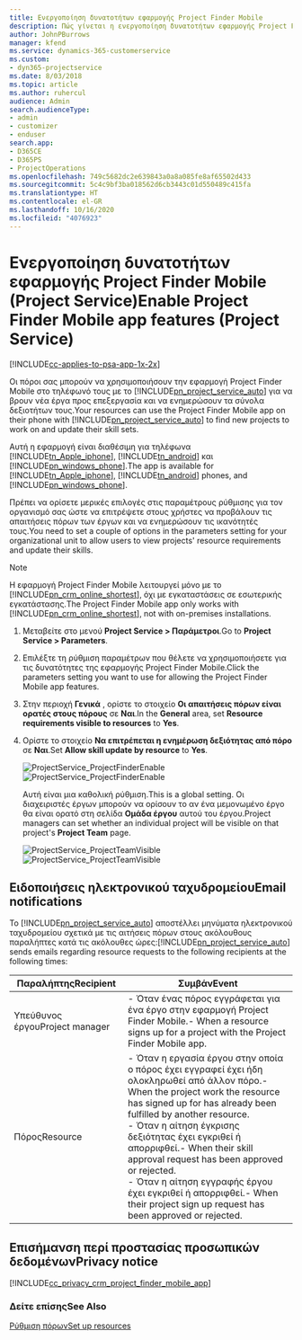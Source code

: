 ```yaml
---
title: Ενεργοποίηση δυνατοτήτων εφαρμογής Project Finder Mobile
description: Πώς γίνεται η ενεργοποίηση δυνατοτήτων εφαρμογής Project Finder Mobile για το Project Service
author: JohnPBurrows
manager: kfend
ms.service: dynamics-365-customerservice
ms.custom:
- dyn365-projectservice
ms.date: 8/03/2018
ms.topic: article
ms.author: ruhercul
audience: Admin
search.audienceType:
- admin
- customizer
- enduser
search.app:
- D365CE
- D365PS
- ProjectOperations
ms.openlocfilehash: 749c5682dc2e639843a0a8a085fe8af65502d433
ms.sourcegitcommit: 5c4c9bf3ba018562d6cb3443c01d550489c415fa
ms.translationtype: HT
ms.contentlocale: el-GR
ms.lasthandoff: 10/16/2020
ms.locfileid: "4076923"
---
```

# <a name="enable-project-finder-mobile-app-features-project-service"></a><span data-ttu-id="916e9-103">Ενεργοποίηση δυνατοτήτων εφαρμογής Project Finder Mobile (Project Service)</span><span class="sxs-lookup"><span data-stu-id="916e9-103">Enable Project Finder Mobile app features (Project Service)</span></span>

[!INCLUDE[cc-applies-to-psa-app-1x-2x](../includes/cc-applies-to-psa-app-1x-2x.md)]

<span data-ttu-id="916e9-104">Οι πόροι σας μπορούν να χρησιμοποιήσουν την εφαρμογή Project Finder Mobile στο τηλέφωνό τους με το [!INCLUDE[pn_project_service_auto](../includes/pn-project-service-auto.md)] για να βρουν νέα έργα προς επεξεργασία και να ενημερώσουν τα σύνολα δεξιοτήτων τους.</span><span class="sxs-lookup"><span data-stu-id="916e9-104">Your resources can use the Project Finder Mobile app on their phone with [!INCLUDE[pn_project_service_auto](../includes/pn-project-service-auto.md)] to find new projects to work on and update their skill sets.</span></span>  
  
 <span data-ttu-id="916e9-105">Αυτή η εφαρμογή είναι διαθέσιμη για τηλέφωνα [!INCLUDE[tn_Apple_iphone](../includes/tn-apple-iphone.md)], [!INCLUDE[tn_android](../includes/tn-android.md)] και [!INCLUDE[pn_windows_phone](../includes/pn-windows-phone.md)].</span><span class="sxs-lookup"><span data-stu-id="916e9-105">The app is available for [!INCLUDE[tn_Apple_iphone](../includes/tn-apple-iphone.md)], [!INCLUDE[tn_android](../includes/tn-android.md)] phones, and [!INCLUDE[pn_windows_phone](../includes/pn-windows-phone.md)].</span></span>  
  
 <span data-ttu-id="916e9-106">Πρέπει να ορίσετε μερικές επιλογές στις παραμέτρους ρύθμισης για τον οργανισμό σας ώστε να επιτρέψετε στους χρήστες να προβάλουν τις απαιτήσεις πόρων των έργων και να ενημερώσουν τις ικανότητές τους.</span><span class="sxs-lookup"><span data-stu-id="916e9-106">You need to set a couple of options in the parameters setting for your organizational unit to allow users to view projects' resource requirements and update their skills.</span></span>  
  
> [!NOTE]
>  <span data-ttu-id="916e9-107">Η εφαρμογή Project Finder Mobile λειτουργεί μόνο με το [!INCLUDE[pn_crm_online_shortest](../includes/pn-crm-online-shortest.md)], όχι με εγκαταστάσεις σε εσωτερικής εγκατάστασης.</span><span class="sxs-lookup"><span data-stu-id="916e9-107">The Project Finder Mobile app only works with [!INCLUDE[pn_crm_online_shortest](../includes/pn-crm-online-shortest.md)], not with on-premises installations.</span></span>  
  
1. <span data-ttu-id="916e9-108">Μεταβείτε στο μενού **Project Service > Παράμετροι**.</span><span class="sxs-lookup"><span data-stu-id="916e9-108">Go to **Project Service > Parameters**.</span></span>  
  
2. <span data-ttu-id="916e9-109">Επιλέξτε τη ρύθμιση παραμέτρων που θέλετε να χρησιμοποιήσετε για τις δυνατότητες της εφαρμογής Project Finder Mobile.</span><span class="sxs-lookup"><span data-stu-id="916e9-109">Click the parameters setting you want to use for allowing the Project Finder Mobile app features.</span></span>  
  
3. <span data-ttu-id="916e9-110">Στην περιοχή **Γενικά** , ορίστε το στοιχείο **Οι απαιτήσεις πόρων είναι ορατές στους πόρους** σε **Ναι**.</span><span class="sxs-lookup"><span data-stu-id="916e9-110">In the **General** area, set **Resource requirements visible to resources** to **Yes**.</span></span>  
  
4. <span data-ttu-id="916e9-111">Ορίστε το στοιχείο **Να επιτρέπεται η ενημέρωση δεξιότητας από πόρο** σε **Ναι**.</span><span class="sxs-lookup"><span data-stu-id="916e9-111">Set **Allow skill update by resource** to **Yes**.</span></span>  
  
   <span data-ttu-id="916e9-112">![ProjectService_ProjectFinderEnable](../psa/media/project-service-project-finder-enable.png "ProjectService_ProjectFinderEnable")</span><span class="sxs-lookup"><span data-stu-id="916e9-112">![ProjectService_ProjectFinderEnable](../psa/media/project-service-project-finder-enable.png "ProjectService_ProjectFinderEnable")</span></span>  
  
   <span data-ttu-id="916e9-113">Αυτή είναι μια καθολική ρύθμιση.</span><span class="sxs-lookup"><span data-stu-id="916e9-113">This is a global setting.</span></span> <span data-ttu-id="916e9-114">Οι διαχειριστές έργων μπορούν να ορίσουν το αν ένα μεμονωμένο έργο θα είναι ορατό στη σελίδα **Ομάδα έργου** αυτού του έργου.</span><span class="sxs-lookup"><span data-stu-id="916e9-114">Project managers can set whether an individual project will be visible on that project's **Project Team** page.</span></span>  
  
   <span data-ttu-id="916e9-115">![ProjectService_ProjectTeamVisible](../psa/media/project-service-project-team-visible.png "ProjectService_ProjectTeamVisible")</span><span class="sxs-lookup"><span data-stu-id="916e9-115">![ProjectService_ProjectTeamVisible](../psa/media/project-service-project-team-visible.png "ProjectService_ProjectTeamVisible")</span></span>  
  
## <a name="email-notifications"></a><span data-ttu-id="916e9-116">Ειδοποιήσεις ηλεκτρονικού ταχυδρομείου</span><span class="sxs-lookup"><span data-stu-id="916e9-116">Email notifications</span></span>  
 <span data-ttu-id="916e9-117">Το [!INCLUDE[pn_project_service_auto](../includes/pn-project-service-auto.md)] αποστέλλει μηνύματα ηλεκτρονικού ταχυδρομείου σχετικά με τις αιτήσεις πόρων στους ακόλουθους παραλήπτες κατά τις ακόλουθες ώρες:</span><span class="sxs-lookup"><span data-stu-id="916e9-117">[!INCLUDE[pn_project_service_auto](../includes/pn-project-service-auto.md)] sends emails regarding resource requests to the following recipients at the following times:</span></span>  
  
|<span data-ttu-id="916e9-118">Παραλήπτης</span><span class="sxs-lookup"><span data-stu-id="916e9-118">Recipient</span></span>|<span data-ttu-id="916e9-119">Συμβάν</span><span class="sxs-lookup"><span data-stu-id="916e9-119">Event</span></span>|  
|---------------|-----------|  
|<span data-ttu-id="916e9-120">Υπεύθυνος έργου</span><span class="sxs-lookup"><span data-stu-id="916e9-120">Project manager</span></span>|<span data-ttu-id="916e9-121">-   Όταν ένας πόρος εγγράφεται για ένα έργο στην εφαρμογή Project Finder Mobile.</span><span class="sxs-lookup"><span data-stu-id="916e9-121">-   When a resource signs up for a project with the Project Finder Mobile app.</span></span>|  
|<span data-ttu-id="916e9-122">Πόρος</span><span class="sxs-lookup"><span data-stu-id="916e9-122">Resource</span></span>|<span data-ttu-id="916e9-123">-   Όταν η εργασία έργου στην οποία ο πόρος έχει εγγραφεί έχει ήδη ολοκληρωθεί από άλλον πόρο.</span><span class="sxs-lookup"><span data-stu-id="916e9-123">-   When the project work the resource has signed up for has already been fulfilled by another resource.</span></span><br /><span data-ttu-id="916e9-124">-   Όταν η αίτηση έγκρισης δεξιότητας έχει εγκριθεί ή απορριφθεί.</span><span class="sxs-lookup"><span data-stu-id="916e9-124">-   When their skill approval request has been approved or rejected.</span></span><br /><span data-ttu-id="916e9-125">-   Όταν η αίτηση εγγραφής έργου έχει εγκριθεί ή απορριφθεί.</span><span class="sxs-lookup"><span data-stu-id="916e9-125">-   When their project sign up request has been approved or rejected.</span></span>|  
  
## <a name="privacy-notice"></a><span data-ttu-id="916e9-126">Επισήμανση περί προστασίας προσωπικών δεδομένων</span><span class="sxs-lookup"><span data-stu-id="916e9-126">Privacy notice</span></span>  
 [!INCLUDE[cc_privacy_crm_project_finder_mobile_app](../includes/cc-privacy-crm-project-finder-mobile-app.md)]  
  
### <a name="see-also"></a><span data-ttu-id="916e9-127">Δείτε επίσης</span><span class="sxs-lookup"><span data-stu-id="916e9-127">See Also</span></span>  
 [<span data-ttu-id="916e9-128">Ρύθμιση πόρων</span><span class="sxs-lookup"><span data-stu-id="916e9-128">Set up resources</span></span>](../psa/set-up-resources.md)

